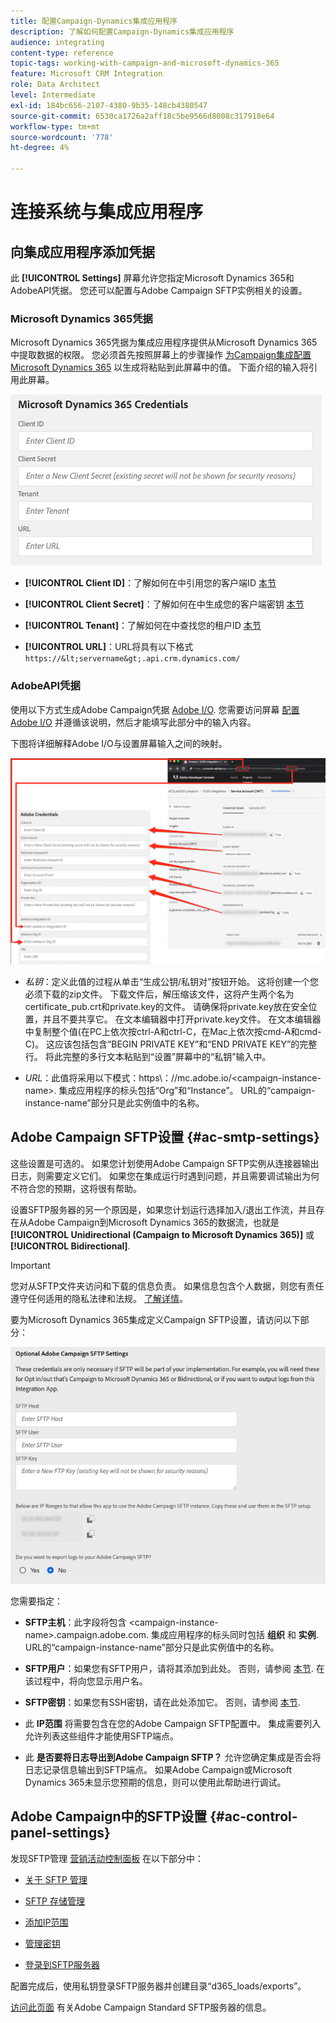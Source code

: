 ```yaml
---
title: 配置Campaign-Dynamics集成应用程序
description: 了解如何配置Campaign-Dynamics集成应用程序
audience: integrating
content-type: reference
topic-tags: working-with-campaign-and-microsoft-dynamics-365
feature: Microsoft CRM Integration
role: Data Architect
level: Intermediate
exl-id: 184bc656-2107-4380-9b35-148cb4380547
source-git-commit: 6530ca1726a2aff18c5be9566d8008c317918e64
workflow-type: tm+mt
source-wordcount: '778'
ht-degree: 4%

---
```


# 连接系统与集成应用程序

## 向集成应用程序添加凭据

此 **[!UICONTROL Settings]** 屏幕允许您指定Microsoft Dynamics 365和AdobeAPI凭据。 您还可以配置与Adobe Campaign SFTP实例相关的设置。

### Microsoft Dynamics 365凭据

Microsoft Dynamics 365凭据为集成应用程序提供从Microsoft Dynamics 365中提取数据的权限。  您必须首先按照屏幕上的步骤操作 [为Campaign集成配置Microsoft Dynamics 365](../../integrating/using/d365-acs-configure-d365.md) 以生成将粘贴到此屏幕中的值。 下面介绍的输入将引用此屏幕。

![](assets/do-not-localize/d365-to-acs-ui-page-workflows-settings-d365.png)

* **[!UICONTROL Client ID]**：了解如何在中引用您的客户端ID [本节](../../integrating/using/d365-acs-configure-d365.md#register-a-new-app)

* **[!UICONTROL Client Secret]**：了解如何在中生成您的客户端密钥 [本节](../../integrating/using/d365-acs-configure-d365.md#generate-a-client-secret)

* **[!UICONTROL Tenant]**：了解如何在中查找您的租户ID [本节](../../integrating/using/d365-acs-configure-d365.md#get-the-tenant-id)

* **[!UICONTROL URL]**：URL将具有以下格式 `https://&lt;servername&gt;.api.crm.dynamics.com/`

### AdobeAPI凭据

使用以下方式生成Adobe Campaign凭据 [Adobe I/O](https://www.adobe.io/). 您需要访问屏幕 [配置Adobe I/O](../../integrating/using/d365-acs-configure-adobe-io.md) 并遵循该说明，然后才能填写此部分中的输入内容。

下图将详细解释Adobe I/O与设置屏幕输入之间的映射。

![](assets/do-not-localize/d365-to-acs-ui-page-workflows-settings-adobeio.png)

* *私钥*：定义此值的过程从单击“生成公钥/私钥对”按钮开始。 这将创建一个您必须下载的zip文件。 下载文件后，解压缩该文件，这将产生两个名为certificate_pub.crt和private.key的文件。 请确保将private.key放在安全位置，并且不要共享它。 在文本编辑器中打开private.key文件。 在文本编辑器中复制整个值(在PC上依次按ctrl-A和ctrl-C，在Mac上依次按cmd-A和cmd-C)。 这应该包括包含“BEGIN PRIVATE KEY”和“END PRIVATE KEY”的完整行。 将此完整的多行文本粘贴到“设置”屏幕中的“私钥”输入中。

* *URL*：此值将采用以下模式：https\：//mc.adobe.io/&lt;campaign-instance-name>. 集成应用程序的标头包括“Org”和“Instance”。 URL的“campaign-instance-name”部分只是此实例值中的名称。

## Adobe Campaign SFTP设置 {#ac-smtp-settings}

这些设置是可选的。 如果您计划使用Adobe Campaign SFTP实例从连接器输出日志，则需要定义它们。 如果您在集成运行时遇到问题，并且需要调试输出为何不符合您的预期，这将很有帮助。

设置SFTP服务器的另一个原因是，如果您计划运行选择加入/退出工作流，并且存在从Adobe Campaign到Microsoft Dynamics 365的数据流，也就是 **[!UICONTROL Unidirectional (Campaign to Microsoft Dynamics 365)]** 或 **[!UICONTROL Bidirectional]**.

>[!IMPORTANT]
>
>您对从SFTP文件夹访问和下载的信息负责。 如果信息包含个人数据，则您有责任遵守任何适用的隐私法律和法规。 [了解详情](../../integrating/using/d365-acs-notices-and-recommendations.md#acs-msdyn-manage-privacy)。
>

要为Microsoft Dynamics 365集成定义Campaign SFTP设置，请访问以下部分：

![](assets/do-not-localize/d365-to-acs-ui-page-workflows-settings-sftp.png)

您需要指定：

* **SFTP主机**：此字段将包含 &lt;campaign-instance-name>.campaign.adobe.com. 集成应用程序的标头同时包括 **组织** 和 **实例**. URL的“campaign-instance-name”部分只是此实例值中的名称。

* **SFTP用户**：如果您有SFTP用户，请将其添加到此处。 否则，请参阅 [本节](#ac-control-panel-settings). 在该过程中，将向您显示用户名。

* **SFTP密钥**：如果您有SSH密钥，请在此处添加它。 否则，请参阅 [本节](#ac-control-panel-settings).

* 此 **IP范围** 将需要包含在您的Adobe Campaign SFTP配置中。 集成需要列入允许列表这些组件才能使用SFTP端点。

* 此 **是否要将日志导出到Adobe Campaign SFTP？** 允许您确定集成是否会将日志记录信息输出到SFTP端点。 如果Adobe Campaign或Microsoft Dynamics 365未显示您预期的信息，则可以使用此帮助进行调试。

## Adobe Campaign中的SFTP设置 {#ac-control-panel-settings}

发现SFTP管理 [营销活动控制面板](https://experienceleague.adobe.com/docs/control-panel/using/control-panel-home.html?lang=zh-Hans) 在以下部分中：

* [关于 SFTP 管理](https://experienceleague.adobe.com/docs/control-panel/using/sftp-management/about-sftp-management.html?lang=zh-Hans#sftp-management)

* [SFTP 存储管理](https://experienceleague.adobe.com/docs/control-panel/using/sftp-management/key-management.html#installing-ssh-key)

* [添加IP范围](https://experienceleague.adobe.com/docs/control-panel/using/sftp-management/ip-range-allow-listing.html#sftp-management)

* [管理密钥](https://experienceleague.adobe.com/docs/control-panel/using/sftp-management/key-management.html#sftp-management)

* [登录到SFTP服务器](https://experienceleague.adobe.com/docs/control-panel/using/sftp-management/logging-into-sftp-server.html#sftp-management)

配置完成后，使用私钥登录SFTP服务器并创建目录“d365_loads/exports”。

[访问此页面](https://experienceleague.adobe.com/docs/campaign-standard-learn/control-panel/sftp-management/monitoring-server-capacity.html?lang=zh-Hans#sftp-management) 有关Adobe Campaign Standard SFTP服务器的信息。

